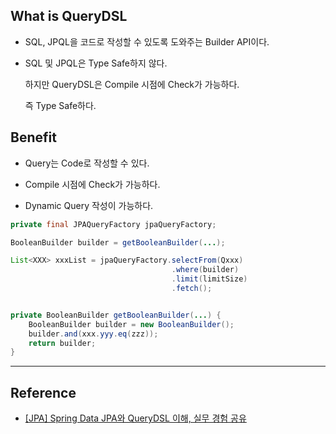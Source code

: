 

## What is QueryDSL

* SQL, JPQL을 코드로 작성할 수 있도록 도와주는 Builder API이다.

* SQL 및 JPQL은 Type Safe하지 않다. 

  하지만 QueryDSL은 Compile 시점에 Check가 가능하다. 
  
  즉 Type Safe하다.





## Benefit

* Query는 Code로 작성할 수 있다.

* Compile 시점에 Check가 가능하다.

* Dynamic Query 작성이 가능하다.

``` java
private final JPAQueryFactory jpaQueryFactory;

BooleanBuilder builder = getBooleanBuilder(...);

List<XXX> xxxList = jpaQueryFactory.selectFrom(Qxxx)
                                    .where(builder)
                                    .limit(limitSize)
                                    .fetch();


private BooleanBuilder getBooleanBuilder(...) {
    BooleanBuilder builder = new BooleanBuilder();
    builder.and(xxx.yyy.eq(zzz));  
    return builder;
}
```




---

## Reference

* [[JPA] Spring Data JPA와 QueryDSL 이해, 실무 경험 공유](https://ict-nroo.tistory.com/117)